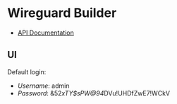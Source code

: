 # Wireguard Builder

* [API Documentation](https://mkapra.github.io/wireguard-builder-rs/wireguard_builder_rs/)

## UI

Default login:

* *Username*: admin
* *Password*: &52*xTY$sPW@94*DVu!UHDfZwE7!WCkV
